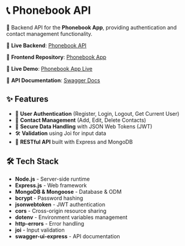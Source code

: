 # 📞 Phonebook API

🚀 Backend API for the **Phonebook App**, providing authentication and contact management functionality.

🔗 **Live Backend**: [Phonebook API](https://phonebook-api-uuc3.onrender.com/)

🔗 **Frontend Repository**: [Phonebook App](https://github.com/Mariia-Ostapets/goit-react-hw-08)

🔗 **Live Demo**: [Phonebook App Live](https://goit-react-hw-08-orpin-nu.vercel.app/)

📖 **API Documentation**: [Swagger Docs](https://phonebook-api-uuc3.onrender.com/api-docs/)

## ✨ Features

- 📝 **User Authentication** (Register, Login, Logout, Get Current User)
- 📇 **Contact Management** (Add, Edit, Delete Contacts)
- 🔐 **Secure Data Handling** with JSON Web Tokens (JWT)
- 🛠️ **Validation** using Joi for input data
- 📡 **RESTful API** built with Express and MongoDB

## 🛠️ Tech Stack

- **Node.js** - Server-side runtime
- **Express.js** - Web framework
- **MongoDB & Mongoose** - Database & ODM
- **bcrypt** - Password hashing
- **jsonwebtoken** - JWT authentication
- **cors** - Cross-origin resource sharing
- **dotenv** - Environment variables management
- **http-errors** - Error handling
- **joi** - Input validation
- **swagger-ui-express** - API documentation
